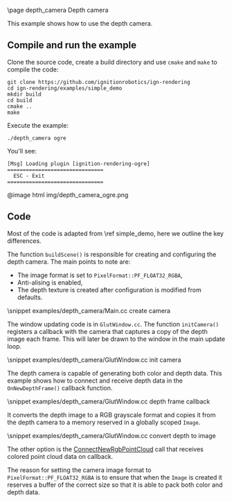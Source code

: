 \page depth_camera Depth camera

This example shows how to use the depth camera.

## Compile and run the example

Clone the source code, create a build directory and use `cmake` and `make` to compile the code:

```{.sh}
git clone https://github.com/ignitionrobotics/ign-rendering
cd ign-rendering/examples/simple_demo
mkdir build
cd build
cmake ..
make
```

Execute the example:

```{.sh}
./depth_camera ogre
```

You'll see:

```{.sh}
[Msg] Loading plugin [ignition-rendering-ogre]
===============================
  ESC - Exit                   
===============================
```

@image html img/depth_camera_ogre.png

## Code

Most of the code is adapted from \ref simple_demo, here we outline the key differences. 

The function `buildScene()` is responsible for creating and configuring the depth camera.
The main points to note are:

- The image format is set to `PixelFormat::PF_FLOAT32_RGBA`,
- Anti-alising is enabled,
- The depth texture is created after configuration is modified from defaults.

\snippet examples/depth_camera/Main.cc create camera

The window updating code is in `GlutWindow.cc`. The function `initCamera()`
registers a callback with the camera that captures a copy of
the depth image each frame. This will later be drawn to the window in
the main update loop.

\snippet examples/depth_camera/GlutWindow.cc init camera

The depth camera is capable of generating both color and depth data.
This example shows how to connect and receive depth data in the
`OnNewDepthFrame()` callback function.

\snippet examples/depth_camera/GlutWindow.cc depth frame callback

It converts the depth image to a RGB grayscale format and copies it from the
depth camera to a memory reserved in a globally scoped `Image`.

\snippet examples/depth_camera/GlutWindow.cc convert depth to image

The other option is the [ConnectNewRgbPointCloud](https://github.com/ignitionrobotics/ign-rendering/blob/ign-rendering7/include/ignition/rendering/DepthCamera.hh#L58) call that receives colored point cloud data on callback.

The reason for setting the camera image format to `PixelFormat::PF_FLOAT32_RGBA`
is to ensure that when the `Image` is created it reserves a buffer of the
correct size so that it is able to pack both color and depth data.
